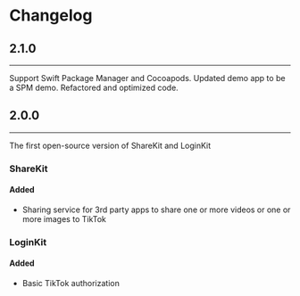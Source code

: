 # Changelog

## 2.1.0
---
Support Swift Package Manager and Cocoapods. Updated demo app to be a SPM demo. Refactored and optimized code.

## 2.0.0
---
The first open-source version of ShareKit and LoginKit
 
### ShareKit
#### Added 
* Sharing service for 3rd party apps to share one or more videos or one or more images to TikTok    

### LoginKit
#### Added
* Basic TikTok authorization 



